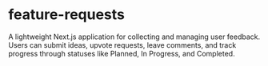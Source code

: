 # feature-requests
A lightweight Next.js application for collecting and managing user feedback. Users can submit ideas, upvote requests, leave comments, and track progress through statuses like Planned, In Progress, and Completed.
